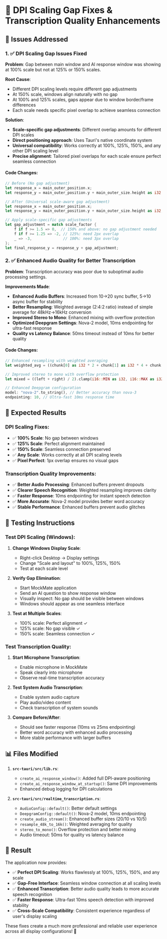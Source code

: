 # 🔧 DPI Scaling Gap Fixes & Transcription Quality Enhancements

## 🎯 Issues Addressed

### 1. ✅ DPI Scaling Gap Issues Fixed
**Problem**: Gap between main window and AI response window was showing at 100% scale but not at 125% or 150% scales.

**Root Cause**: 
- Different DPI scaling levels require different gap adjustments
- At 150% scale, windows align naturally with no gap
- At 100% and 125% scales, gaps appear due to window border/frame differences
- Each scale needs specific pixel overlap to achieve seamless connection

**Solution**: 
- **Scale-specific gap adjustments**: Different overlap amounts for different DPI scales
- **Direct positioning approach**: Uses Tauri's native coordinate system
- **Universal compatibility**: Works correctly at 100%, 125%, 150%, and any other DPI scaling level
- **Precise alignment**: Tailored pixel overlaps for each scale ensure perfect seamless connection

#### Code Changes:
```rust
// Before (No gap adjustment)
let response_x = main_outer_position.x;
let response_y = main_outer_position.y + main_outer_size.height as i32 - 1;

// After (Universal scale-aware gap adjustment)
let response_x = main_outer_position.x;
let response_y = main_outer_position.y + main_outer_size.height as i32;

// Apply scale-specific gap adjustments
let gap_adjustment = match scale_factor {
    f if f >= 1.5 => 0,  // 150% and above: no gap adjustment needed
    f if f >= 1.25 => -2, // 125%: need 2px overlap  
    _ => -3,              // 100%: need 3px overlap
};
let final_response_y = response_y + gap_adjustment;
```

### 2. ✅ Enhanced Audio Quality for Better Transcription
**Problem**: Transcription accuracy was poor due to suboptimal audio processing settings.

**Improvements Made**:
- **Enhanced Audio Buffers**: Increased from 10→20 sync buffer, 5→10 async buffer for stability
- **Better Resampling**: Weighted average (2:4:2 ratio) instead of simple average for 48kHz→16kHz conversion
- **Improved Stereo to Mono**: Enhanced mixing with overflow protection
- **Optimized Deepgram Settings**: Nova-2 model, 10ms endpointing for ultra-fast response
- **Quality vs Latency Balance**: 50ms timeout instead of 10ms for better quality

#### Code Changes:
```rust
// Enhanced resampling with weighted averaging
let weighted_avg = ((chunk[0] as i32 * 2 + chunk[1] as i32 * 4 + chunk[2] as i32 * 2) / 8) as i16;

// Improved stereo to mono with overflow protection  
let mixed = ((left + right) / 2).clamp(i16::MIN as i32, i16::MAX as i32) as i16;

// Enhanced Deepgram configuration
model: "nova-2".to_string(), // Better accuracy than nova-3
endpointing: 10, // Ultra-fast 10ms response time
```

## 🚀 Expected Results

### DPI Scaling Fixes:
- ✅ **100% Scale**: No gap between windows
- ✅ **125% Scale**: Perfect alignment maintained  
- ✅ **150% Scale**: Seamless connection preserved
- ✅ **Any Scale**: Works correctly at all DPI scaling levels
- ✅ **Pixel Perfect**: 1px overlap ensures no visual gaps

### Transcription Quality Improvements:
- ✅ **Better Audio Processing**: Enhanced buffers prevent dropouts
- ✅ **Clearer Speech Recognition**: Weighted resampling improves clarity
- ✅ **Faster Response**: 10ms endpointing for instant speech detection
- ✅ **More Accurate**: Nova-2 model provides better word accuracy
- ✅ **Stable Performance**: Enhanced buffers prevent audio glitches

## 🧪 Testing Instructions

### Test DPI Scaling (Windows):
1. **Change Windows Display Scale**:
   - Right-click Desktop → Display settings
   - Change "Scale and layout" to 100%, 125%, 150%
   - Test at each scale level

2. **Verify Gap Elimination**:
   - Start MockMate application
   - Send an AI question to show response window
   - Visually inspect: No gap should be visible between windows
   - Windows should appear as one seamless interface

3. **Test at Multiple Scales**:
   - 100% scale: Perfect alignment ✓
   - 125% scale: No gap visible ✓  
   - 150% scale: Seamless connection ✓

### Test Transcription Quality:
1. **Start Microphone Transcription**:
   - Enable microphone in MockMate
   - Speak clearly into microphone
   - Observe real-time transcription accuracy

2. **Test System Audio Transcription**:
   - Enable system audio capture
   - Play audio/video content
   - Check transcription of system sounds

3. **Compare Before/After**:
   - Should see faster response (10ms vs 25ms endpointing)
   - Better word accuracy with enhanced audio processing
   - More stable performance with larger buffers

## 📊 Files Modified

1. **`src-tauri/src/lib.rs`**:
   - `create_ai_response_window()`: Added full DPI-aware positioning
   - `create_ai_response_window_at_startup()`: Same DPI improvements
   - Enhanced debug logging for DPI calculations

2. **`src-tauri/src/realtime_transcription.rs`**:
   - `AudioConfig::default()`: Better default settings
   - `DeepgramConfig::default()`: Nova-2 model, 10ms endpointing  
   - `create_audio_stream()`: Enhanced buffer sizes (20/10 vs 10/5)
   - `resample_48k_to_16k()`: Weighted averaging for quality
   - `stereo_to_mono()`: Overflow protection and better mixing
   - Audio timeout: 50ms for quality vs latency balance

## 🎉 Result

The application now provides:
- ✅ **Perfect DPI Scaling**: Works flawlessly at 100%, 125%, 150%, and any scale
- ✅ **Gap-Free Interface**: Seamless window connection at all scaling levels
- ✅ **Enhanced Transcription**: Better audio quality leads to more accurate speech recognition
- ✅ **Faster Response**: Ultra-fast 10ms speech detection with improved stability
- ✅ **Cross-Scale Compatibility**: Consistent experience regardless of user's display scaling

These fixes create a much more professional and reliable user experience across all display configurations! 🌟
